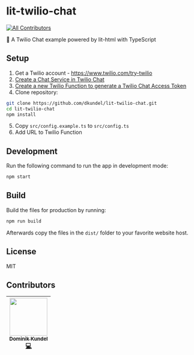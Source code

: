 # lit-twilio-chat
[![All Contributors](https://img.shields.io/badge/all_contributors-1-orange.svg?style=flat-square)](#contributors)

💬 A Twilio Chat example powered by lit-html with TypeScript

## Setup

1. Get a Twilio account - https://www.twilio.com/try-twilio
2. [Create a Chat Service in Twilio Chat](https://www.twilio.com/console/chat/services)
3. [Create a new Twilio Function to generate a Twilio Chat Access Token](https://www.twilio.com/console/runtime/functions/manage)
4. Clone repository:

```bash
git clone https://github.com/dkundel/lit-twilio-chat.git
cd lit-twilio-chat
npm install
```

5. Copy `src/config.example.ts` to `src/config.ts`
6. Add URL to Twilio Function

## Development

Run the following command to run the app in development mode:

```bash
npm start
```

## Build

Build the files for production by running:

```bash
npm run build
```

Afterwards copy the files in the `dist/` folder to your favorite website host.

## License

MIT

## Contributors

<!-- ALL-CONTRIBUTORS-LIST:START - Do not remove or modify this section -->
<!-- prettier-ignore -->
| [<img src="https://avatars3.githubusercontent.com/u/1505101?v=4" width="100px;"/><br /><sub><b>Dominik Kundel</b></sub>](https://moin.world)<br />[💻](https://github.com/dkundel/lit-twilio-chat/commits?author=dkundel "Code") |
| :---: |
<!-- ALL-CONTRIBUTORS-LIST:END -->